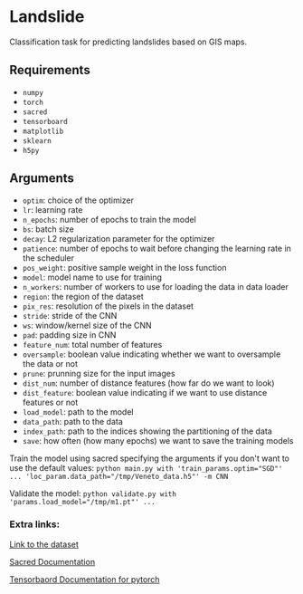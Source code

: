 # Landslide
Classification task for predicting landslides based on GIS maps.

## Requirements
* `numpy`
* `torch`
* `sacred`
* `tensorboard`
* `matplotlib`
* `sklearn`
* `h5py`

## Arguments
* `optim`: choice of the optimizer
* `lr`: learning rate
* `n_epochs`: number of epochs to train the model
* `bs`: batch size
* `decay`: L2 regularization parameter for the optimizer
* `patience`: number of epochs to wait before changing the learning rate in the scheduler
* `pos_weight`: positive sample weight in the loss function
* `model`: model name to use for training
* `n_workers`: number of workers to use for loading the data in data loader
* `region`: the region of the dataset
* `pix_res`: resolution of the pixels in the dataset
* `stride`: stride of the CNN
* `ws`: window/kernel size of the CNN
* `pad`: padding size in CNN
* `feature_num`: total number of features
* `oversample`: boolean value indicating whether we want to oversample the data or not
* `prune`: prunning size for the input images
* `dist_num`: number of distance features (how far do we want to look)
* `dist_feature`: boolean value indicating if we want to use distance features or not
* `load_model`: path to the model
* `data_path`: path to the data
* `index_path`: path to the indices showing the partitioning of the data
* `save`: how often (how many epochs) we want to save the training models

Train the model using sacred specifying the arguments if you don't want to use the default values:
`python main.py with 'train_params.optim="SGD"' ... 'loc_param.data_path="/tmp/Veneto_data.h5"' -m CNN`

Validate the model:
`python validate.py with 'params.load_model="/tmp/m1.pt"' ...`

### Extra links:
[Link to the dataset](https://www.icloud.com/iclouddrive/0u2DT1h1SxivfRNCCbcs2iDQg#n%5Fdist%5Ffeature%5Fdata)

[Sacred Documentation](https://sacred.readthedocs.io/en/stable/quickstart.html)

[Tensorbaord Documentation for pytorch](https://github.com/lanpa/tensorboardX)
